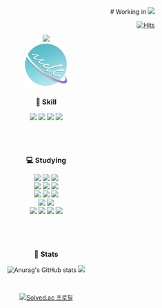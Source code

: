 <div align="right">
  # Working in 
  <img src="https://img.shields.io/badge/%F0%9F%92%9B-PalNPal-9c8&logoColor=white" />
  
[![Hits](https://hits.seeyoufarm.com/api/count/incr/badge.svg?url=https%3A%2F%2Fgithub.com%2Fsik-08&count_bg=%2379C83D&title_bg=%23000000&icon=&icon_color=%23E7E7E7&title=VISIT&edge_flat=false)](https://github.com/sik-08)
  
</div>

<div align="center">
  
<!-- header -->
  
<img src="https://capsule-render.vercel.app/api?type=waving&color=0:FFFFFF,100:00FFFF&height=180&fontAlignY=36&section=header&text=RECODE's%20GitHub%20&fontSize=35&fontColor=FAFAFA" />

<div align="center">
<img src="WellSeeGithub.png" style="width:100px;"/>
</div>
  
  <h3> 📖 Skill </h3>
    <img src="https://img.shields.io/badge/C-A8B9CC?style=for-the-badge&logo=C&logoColor=white"/>
    <img src="https://img.shields.io/badge/C++-00599C?style=for-the-badge&logo=cplusplus&logoColor=white"/>
    <img src="https://img.shields.io/badge/Java-007396?style=for-the-badge&logo=java&logoColor=white"/>
    <img src="https://img.shields.io/badge/Python-3776AB?style=for-the-badge&logo=python&logoColor=white"/>
  <br>
  
  #
  
  <br>
  <h3> 💻 Studying </h3>
    <img src="https://img.shields.io/badge/HTML5-E34F26?style=for-the-badge&logo=HTML5&logoColor=white"/>
    <img src="https://img.shields.io/badge/CSS3-1572B6?style=for-the-badge&logo=CSS3&logoColor=white"/>
    <img src="https://img.shields.io/badge/JavaScript-F7DF1E?style=for-the-badge&logo=JavaScript&logoColor=white"/><br>
    <img src="https://img.shields.io/badge/Spring-6DB33F?style=for-the-badge&logo=Spring&logoColor=white"/>
    <img src="https://img.shields.io/badge/Spring Boot-6DB33F?style=for-the-badge&logo=SpringBoot&logoColor=white"/>
    <img src="https://img.shields.io/badge/Spring Security-6DB33F?style=for-the-badge&logo=SpringSecurity&logoColor=white"/><br>
    <img src="https://img.shields.io/badge/Flutter-02569B?style=for-the-badge&logo=flutter&logoColor=white"/>
    <img src="https://img.shields.io/badge/Dart-0175C2?style=for-the-badge&logo=dart&logoColor=white"/>
    <img src="https://img.shields.io/badge/FireBase-FFCA28?style=for-the-badge&logo=firebase&logoColor=white"/><br>
    <img src="https://img.shields.io/badge/MySQL-4479A1?style=for-the-badge&logo=mysql&logoColor=white"/>
    <img src="https://img.shields.io/badge/MariaDB-003545?style=for-the-badge&logo=mariadb&logoColor=white"/><br>
    <img src="https://img.shields.io/badge/React-61DAFB?style=for-the-badge&logo=react&logoColor=white"/>
    <img src="https://img.shields.io/badge/Node.js-339933?style=for-the-badge&logo=node.js&logoColor=white"/>
    <img src="https://img.shields.io/badge/Express-000000?style=for-the-badge&logo=Express&logoColor=white"/>
    <img src="https://img.shields.io/badge/Expo-000020?style=for-the-badge&logo=Expo&logoColor=white"/>
  <br>
  
  #
  
  <br>
</div>
<div align="center"; float: right;>
  <h3> 👻 Stats </h3>
  
  ![Anurag's GitHub stats](https://github-readme-stats.vercel.app/api?username=sik-08&show_icons=true&theme=default)
  <img src="https://github-readme-stats.vercel.app/api/top-langs/?username=sik-08&exclude_repo=dkssud8150.github.io&layout=compact&theme=default" />
</div>

<br>
<div align="center">
  
[![Solved.ac
프로필](http://mazassumnida.wtf/api/v2/generate_badge?boj=wl808)](https://solved.ac/wl808)
  
</div>
